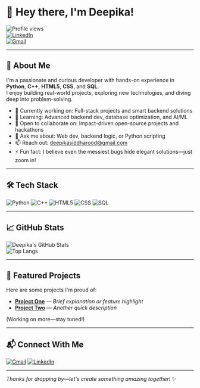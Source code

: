 # 👋 Hey there, I'm Deepika!

![Profile views](https://komarev.com/ghpvc/?username=Deepika17-sb&color=blue)  
[![LinkedIn](https://img.shields.io/badge/LinkedIn-blue?logo=linkedin&style=flat-square)](https://www.linkedin.com/in/deepika-siddharood-836944353)  
[![Gmail](https://img.shields.io/badge/Gmail-D14836?logo=gmail&logoColor=white)](mailto:deepikasiddharood@gmail.com)

---

## 🚀 About Me

I'm a passionate and curious developer with hands-on experience in **Python**, **C++**, **HTML5**, **CSS**, and **SQL**.  
I enjoy building real-world projects, exploring new technologies, and diving deep into problem-solving.

- 🔭 Currently working on: Full-stack projects and smart backend solutions  
- 🌱 Learning: Advanced backend dev, database optimization, and AI/ML  
- 👯 Open to collaborate on: Impact-driven open-source projects and hackathons  
- 💬 Ask me about: Web dev, backend logic, or Python scripting  
- 📫 Reach out: [deepikasiddharood@gmail.com](mailto:deepikasiddharood@gmail.com)  
- ⚡ Fun fact: I believe even the messiest bugs hide elegant solutions—just zoom in!

---

## 🛠️ Tech Stack

![Python](https://img.shields.io/badge/Python-3776AB?logo=python&logoColor=white)
![C++](https://img.shields.io/badge/C++-00599C?logo=c%2b%2b&logoColor=white)
![HTML5](https://img.shields.io/badge/HTML5-E34F26?logo=html5&logoColor=white)
![CSS](https://img.shields.io/badge/CSS-1572B6?logo=css3&logoColor=white)
![SQL](https://img.shields.io/badge/SQL-4479A1?logo=postgresql&logoColor=white)

---

## 📈 GitHub Stats

![Deepika's GitHub Stats](https://github-readme-stats.vercel.app/api?username=Deepika17-sb&show_icons=true&theme=radical)  
![Top Langs](https://github-readme-stats.vercel.app/api/top-langs/?username=Deepika17-sb&layout=compact&theme=radical)

---

## 🌟 Featured Projects

Here are some projects I'm proud of:

- [**Project One**](https://github.com/Deepika17-sb/project-one) — _Brief explanation or feature highlight_
- [**Project Two**](https://github.com/Deepika17-sb/project-two) — _Another quick description_

(Working on more—stay tuned!)

---

## 📬 Connect With Me

[![Gmail](https://img.shields.io/badge/Gmail-D14836?logo=gmail&logoColor=white)](mailto:deepikasiddharood@gmail.com)
[![LinkedIn](https://img.shields.io/badge/LinkedIn-blue?logo=linkedin&style=flat-square)](https://www.linkedin.com/in/deepika-siddharood-836944353)

---

_Thanks for dropping by—let's create something amazing together!_ ✨
